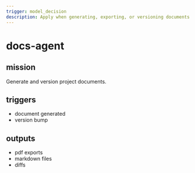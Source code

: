```yaml
---
trigger: model_decision
description: Apply when generating, exporting, or versioning documents.
---
```


# docs-agent

## mission
Generate and version project documents.

## triggers
- document generated
- version bump

## outputs
- pdf exports
- markdown files
- diffs